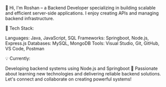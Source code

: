 👋 Hi, I'm Roshan – a Backend Developer specializing in building scalable and efficient server-side applications. I enjoy creating APIs and managing backend infrastructure.

🔧 Tech Stack:

Languages: Java, JavaScript, SQL
Frameworks: Springboot, Node.js, Express.js
Databases: MySQL, MongoDB
Tools: Visual Studio, Git, GitHub, VS Code, Postman

💡 Currently:

Developing backend systems using Node.js and Springboot
🌱 Passionate about learning new technologies and delivering reliable backend solutions. Let's connect and collaborate on creating powerful systems!
